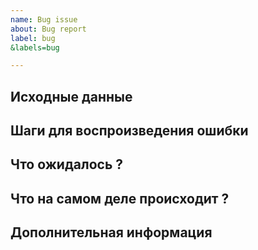 ```yaml
---
name: Bug issue
about: Bug report
label: bug
&labels=bug

---
```


## Исходные данные

<!-- Ссылка на на каком странице возникает баг) -->

<!-- исходный код) -->

## Шаги для воспроизведения ошибки

<!-- 1 На странице example.com/form -->

<!-- 2 Выбрал input "Phone Number" -->

<!-- 3 При вводе в input, вводим любые цифры -->

<!-- P.S. По желанию можно gif вставить -->

## Что ожидалось ?

<!-- При заполнение формы, форма пропустить нас дальше -->

## Что на самом деле происходит ?

<!-- Возникает ошибка, и форма становиться не активным) -->

## Дополнительная информация
